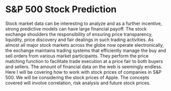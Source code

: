 # S&P 500 Stock Prediction

Stock market data can be interesting to analyze and as a further incentive, strong predictive models can have large financial payoff. The stock exchange shoulders the responsibility of ensuring price transparency, liquidity, price discovery and fair dealings in such trading activities. As almost all major stock markets across the globe now operate electronically, the exchange maintains trading systems that efficiently manage the buy and sell orders from various market participants. They perform the price matching function to facilitate trade execution at a price fair to both buyers and sellers. The amount of financial data on the web is seemingly endless. Here I will be covering how to work with stock prices of companies in S&P 500. We will be considering the stock prices of Apple. The concepts covered will involve correlation, risk analysis and future stock prices.
